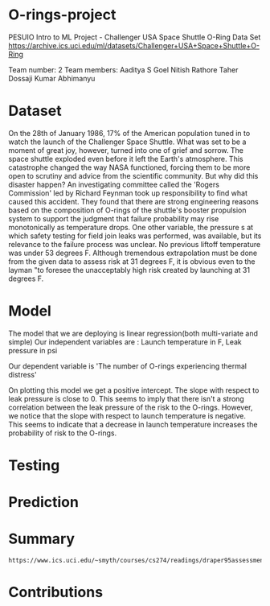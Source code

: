 # O-rings-project
PESUIO Intro to ML Project - Challenger USA Space Shuttle O-Ring Data Set  
https://archive.ics.uci.edu/ml/datasets/Challenger+USA+Space+Shuttle+O-Ring

Team number: 2
Team members:
  Aaditya S Goel
  Nitish Rathore
  Taher Dossaji
  Kumar Abhimanyu
  
  # Dataset
  On the 28th of January 1986, 17% of the American population tuned in to watch the launch of the Challenger Space Shuttle. What was set to be a moment of great joy, however, turned into one of grief and sorrow. The space shuttle exploded even before it left the Earth's atmosphere. This catastrophe changed the way NASA functioned, forcing them to be more open to scrutiny and advice from the scientific community. But why did this disaster happen?
  An investigating committee called the 'Rogers Commission' led by Richard Feynman took up responsibility to find what caused this accident. They found that there are strong engineering reasons based on the composition of O-rings of the shuttle's booster propulsion system to support the judgment that failure probability may rise monotonically as temperature drops. One other variable, the pressure s at which safety testing for field join leaks was performed, was available, but its relevance to the failure process was unclear.
  No previous liftoff temperature was under 53 degrees F. Although tremendous extrapolation must be done from the given data to assess risk at 31 degrees F, it is obvious even to the layman "to foresee the unacceptably high risk created by launching at 31 degrees F.
  
  # Model
  The model that we are deploying is linear regression(both multi-variate and simple)
  Our independent variables are : Launch temperature in F, Leak pressure in psi
  
  Our dependent variable is 'The number of O-rings experiencing thermal distress'
  
  On plotting this model we get a positive intercept. The slope with respect to leak pressure is close to 0. This seems to imply that there isn't a strong correlation between the leak pressure of the risk to the O-rings. However, we notice that the slope with respect to launch temperature is negative. This seems to indicate that a decrease in launch temperature increases the probability of risk to the O-rings.
  
  # Testing
    
  
  # Prediction
  
  # Summary
    https://www.ics.uci.edu/~smyth/courses/cs274/readings/draper95assessment.pdf
  # Contributions
  

